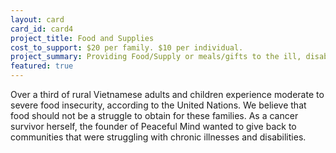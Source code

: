 ```yaml
---
layout: card
card_id: card4
project_title: Food and Supplies
cost_to_support: $20 per family. $10 per individual.
project_summary: Providing Food/Supply or meals/gifts to the ill, disabled, homeless.
featured: true
---
```

<p>Over a third of rural Vietnamese adults and children experience moderate to severe food insecurity, according to the United Nations. We believe that food should not be a struggle to obtain for these families. As a cancer survivor herself, the founder of Peaceful Mind wanted to give back to communities that were struggling with chronic illnesses and disabilities.</p>